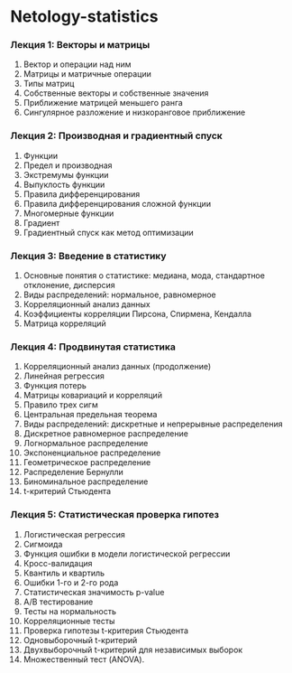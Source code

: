 # Netology-statistics

### Лекция 1: Векторы и матрицы
1. Вектор и операции над ним
1. Матрицы и матричные операции
1. Типы матриц
1. Собственные векторы и собственные значения
1. Приближение матрицей меньшего ранга
1. Сингулярное разложение и низкоранговое приближение

### Лекция 2: Производная и градиентный спуск
1. Функции
1. Предел и производная
1. Экстремумы функции
1. Выпуклость функции
1. Правила дифференцирования
1. Правила дифференцирования сложной функции
1. Многомерные функции
1. Градиент
1. Градиентный спуск как метод оптимизации

### Лекция 3: Введение в статистику
1. Основные понятия о статистике: медиана, мода, стандартное отклонение, дисперсия
1. Виды распределений: нормальное, равномерное
1. Корреляционный анализ данных
1. Коэффициенты корреляции Пирсона, Спирмена, Кендалла
1. Матрица корреляций

### Лекция 4: Продвинутая статистика
1. Корреляционный анализ данных (продолжение) 
1. Линейная регрессия
1. Функция потерь
1. Матрицы ковариаций и корреляций
1. Правило трех сигм
1. Центральная предельная теорема
1. Виды распределений: дискретные и непрерывные распределения
1. Дискретное равномерное распределение
1. Логнормальное распределение
1. Экспоненциальное распределение
1. Геометрическое распределение
1. Распределение Бернулли
1. Биноминальное распределение
1. t-критерий Стьюдента

### Лекция 5: Статистическая проверка гипотез
1. Логистическая регрессия
1. Сигмоида
1. Функция ошибки в модели логистической регрессии
1. Кросс-валидация
1. Квантиль и квартиль
1. Ошибки 1-го и 2-го рода
1. Статистическая значимость p-value
1. A/B тестирование
1. Тесты на нормальность
1. Корреляционные тесты
1. Проверка гипотезы t-критерия Стьюдента
1. Одновыборочный t-критерий
1. Двухвыборочный t-критерий для независимых выборок
1. Множественный тест (ANOVA).


